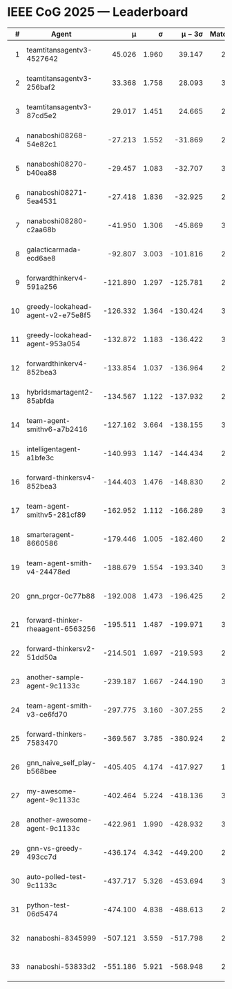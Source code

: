 # IEEE CoG 2025 — Leaderboard

| # | Agent | μ | σ | μ − 3σ | Matches | Updated |
|---:|---|---:|---:|---:|---:|---|
| 1 | teamtitansagentv3-4527642 | 45.026 | 1.960 | 39.147 | 2476 | 2025-09-01 16:21 |
| 2 | teamtitansagentv3-256baf2 | 33.368 | 1.758 | 28.093 | 3134 | 2025-09-01 16:21 |
| 3 | teamtitansagentv3-87cd5e2 | 29.017 | 1.451 | 24.665 | 2838 | 2025-09-01 16:21 |
| 4 | nanaboshi08268-54e82c1 | -27.213 | 1.552 | -31.869 | 2980 | 2025-09-01 16:21 |
| 5 | nanaboshi08270-b40ea88 | -29.457 | 1.083 | -32.707 | 3140 | 2025-09-01 16:21 |
| 6 | nanaboshi08271-5ea4531 | -27.418 | 1.836 | -32.925 | 2720 | 2025-09-01 16:21 |
| 7 | nanaboshi08280-c2aa68b | -41.950 | 1.306 | -45.869 | 3120 | 2025-09-01 16:21 |
| 8 | galacticarmada-ecd6ae8 | -92.807 | 3.003 | -101.816 | 2920 | 2025-09-01 16:21 |
| 9 | forwardthinkerv4-591a256 | -121.890 | 1.297 | -125.781 | 2312 | 2025-09-01 16:21 |
| 10 | greedy-lookahead-agent-v2-e75e8f5 | -126.332 | 1.364 | -130.424 | 3348 | 2025-09-01 16:21 |
| 11 | greedy-lookahead-agent-953a054 | -132.872 | 1.183 | -136.422 | 3208 | 2025-09-01 16:21 |
| 12 | forwardthinkerv4-852bea3 | -133.854 | 1.037 | -136.964 | 2525 | 2025-09-01 16:21 |
| 13 | hybridsmartagent2-85abfda | -134.567 | 1.122 | -137.932 | 2278 | 2025-09-01 16:21 |
| 14 | team-agent-smithv6-a7b2416 | -127.162 | 3.664 | -138.155 | 3220 | 2025-09-01 16:21 |
| 15 | intelligentagent-a1bfe3c | -140.993 | 1.147 | -144.434 | 2651 | 2025-09-01 16:21 |
| 16 | forward-thinkersv4-852bea3 | -144.403 | 1.476 | -148.830 | 2143 | 2025-09-01 16:21 |
| 17 | team-agent-smithv5-281cf89 | -162.952 | 1.112 | -166.289 | 3000 | 2025-09-01 16:21 |
| 18 | smarteragent-8660586 | -179.446 | 1.005 | -182.460 | 2419 | 2025-09-01 16:21 |
| 19 | team-agent-smith-v4-24478ed | -188.679 | 1.554 | -193.340 | 3080 | 2025-09-01 16:21 |
| 20 | gnn_prgcr-0c77b88 | -192.008 | 1.473 | -196.425 | 2420 | 2025-09-01 16:21 |
| 21 | forward-thinker-rheaagent-6563256 | -195.511 | 1.487 | -199.971 | 3154 | 2025-09-01 16:21 |
| 22 | forward-thinkersv2-51dd50a | -214.501 | 1.697 | -219.593 | 2514 | 2025-09-01 16:21 |
| 23 | another-sample-agent-9c1133c | -239.187 | 1.667 | -244.190 | 3180 | 2025-09-01 16:21 |
| 24 | team-agent-smith-v3-ce6fd70 | -297.775 | 3.160 | -307.255 | 2660 | 2025-09-01 16:21 |
| 25 | forward-thinkers-7583470 | -369.567 | 3.785 | -380.924 | 2820 | 2025-09-01 16:21 |
| 26 | gnn_naive_self_play-b568bee | -405.405 | 4.174 | -417.927 | 1820 | 2025-09-01 16:21 |
| 27 | my-awesome-agent-9c1133c | -402.464 | 5.224 | -418.136 | 3100 | 2025-09-01 16:21 |
| 28 | another-awesome-agent-9c1133c | -422.961 | 1.990 | -428.932 | 3100 | 2025-09-01 16:21 |
| 29 | gnn-vs-greedy-493cc7d | -436.174 | 4.342 | -449.200 | 2580 | 2025-09-01 16:21 |
| 30 | auto-polled-test-9c1133c | -437.717 | 5.326 | -453.694 | 3280 | 2025-09-01 16:21 |
| 31 | python-test-06d5474 | -474.100 | 4.838 | -488.613 | 2400 | 2025-09-01 16:21 |
| 32 | nanaboshi-8345999 | -507.121 | 3.559 | -517.798 | 2660 | 2025-09-01 16:21 |
| 33 | nanaboshi-53833d2 | -551.186 | 5.921 | -568.948 | 2840 | 2025-09-01 16:21 |
